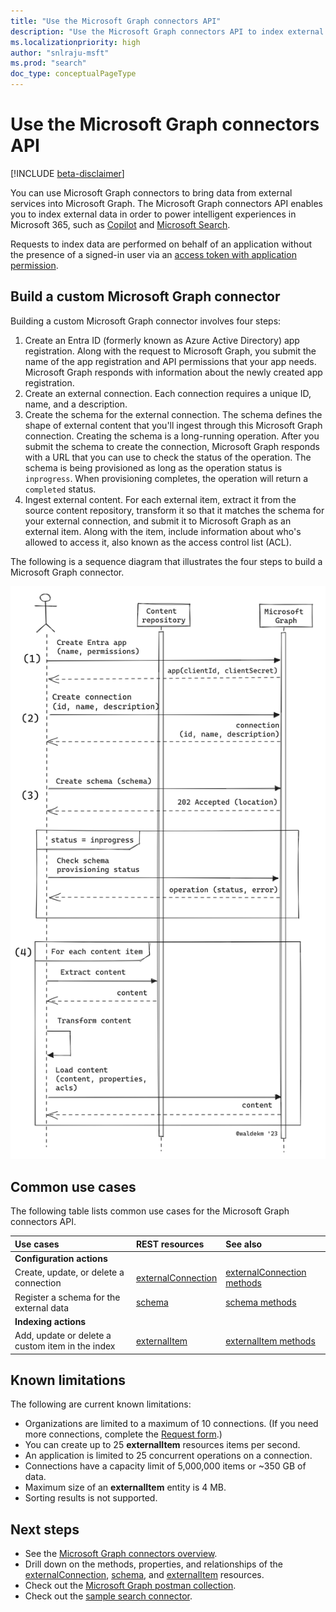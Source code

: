 ```yaml
---
title: "Use the Microsoft Graph connectors API"
description: "Use the Microsoft Graph connectors API to index external data that powers intelligent experiences in Microsoft 365."
ms.localizationpriority: high
author: "snlraju-msft"
ms.prod: "search"
doc_type: conceptualPageType
---
```


# Use the Microsoft Graph connectors API

[!INCLUDE [beta-disclaimer](../../includes/beta-disclaimer.md)]

You can use Microsoft Graph connectors to bring data from external services into Microsoft Graph. The Microsoft Graph connectors API enables you to index external data in order to power intelligent experiences in Microsoft 365, such as [Copilot](/microsoft-365-copilot/microsoft-365-copilot-overview) and [Microsoft Search](/microsoftsearch/overview-microsoft-search).

Requests to index data are performed on behalf of an application without the presence of a signed-in user via an [access token with application permission](/graph/auth-v2-service).

## Build a custom Microsoft Graph connector

Building a custom Microsoft Graph connector involves four steps:

1. Create an Entra ID (formerly known as Azure Active Directory) app registration. Along with the request to Microsoft Graph, you submit the name of the app registration and API permissions that your app needs. Microsoft Graph responds with information about the newly created app registration.
2. Create an external connection. Each connection requires a unique ID, name, and a description.
3. Create the schema for the external connection. The schema defines the shape of external content that you'll ingest through this Microsoft Graph connection. Creating the schema is a long-running operation. After you submit the schema to create the connection, Microsoft Graph responds with a URL that you can use to check the status of the operation. The schema is being provisioned as long as the operation status is `inprogress`. When provisioning completes, the operation will return a `completed` status.
4. Ingest external content. For each external item, extract it from the source content repository, transform it so that it matches the schema for your external connection, and submit it to Microsoft Graph as an external item. Along with the item, include information about who's allowed to access it, also known as the access control list (ACL).

The following is a sequence diagram that illustrates the four steps to build a Microsoft Graph connector.

![A diagram that shows the four steps to build a Microsoft Graph connector](graph-connectors-sequence-diagram.png)

## Common use cases

The following table lists common use cases for the Microsoft Graph connectors API.

| Use cases                                        | REST resources                              | See also |
|:-------------------------------------------------|:--------------------------------------------|:--|
| **Configuration actions**                        |                                             |   |
| Create, update, or delete a connection           | [externalConnection](externalconnectors-externalconnection.md) | [externalConnection methods](externalconnectors-externalconnection.md#methods) |
| Register a schema for the external data          | [schema](externalconnectors-schema.md)                         | [schema methods](externalconnectors-schema.md#methods) |
| **Indexing actions**                             |                                             |   |
| Add, update or delete a custom item in the index | [externalItem](externalconnectors-externalitem.md)             | [externalItem methods](externalconnectors-externalitem.md#methods) |

## Known limitations

The following are current known limitations:

- Organizations are limited to a maximum of 10 connections. (If you need more connections, complete the [Request form](https://aka.ms/GraphConnectorsHigherCapacity).)
- You can create up to 25 **externalItem** resources items per second.
- An application is limited to 25 concurrent operations on a connection.
- Connections have a capacity limit of 5,000,000 items or ~350 GB of data.
- Maximum size of an **externalItem** entity is 4 MB.
- Sorting results is not supported.

## Next steps

- See the [Microsoft Graph connectors overview](https://learn.microsoft.com/graph/connecting-external-content-connectors-overview).
- Drill down on the methods, properties, and relationships of the [externalConnection](externalconnectors-externalconnection.md), [schema](externalconnectors-schema.md), and [externalItem](externalconnectors-externalitem.md) resources.
- Check out the [Microsoft Graph postman collection](https://www.postman.com/microsoftgraph/workspace/microsoft-graph/folder/455214-66cbb476-ad94-448e-ba5a-ef58e1da7a90?ctx=documentation).
- Check out the [sample search connector](https://github.com/microsoftgraph/msgraph-search-connector-sample).


